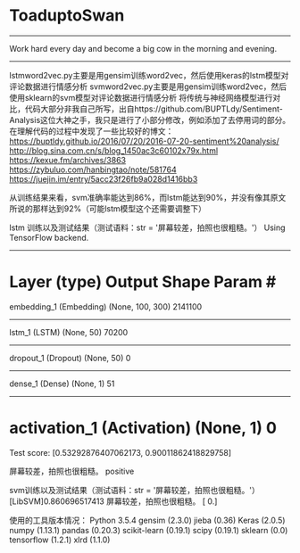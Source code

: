 # ToaduptoSwan
**********************************************************************************************************************
Work hard every day and become a big cow in the morning and evening.
**********************************************************************************************************************

lstmword2vec.py主要是用gensim训练word2vec，然后使用keras的lstm模型对评论数据进行情感分析
svmword2vec.py主要是用gensim训练word2vec，然后使用sklearn的svm模型对评论数据进行情感分析
将传统与神经网络模型进行对比，代码大部分非我自己所写，出自https://github.com/BUPTLdy/Sentiment-Analysis这位大神之手，我只是进行了小部分修改，例如添加了去停用词的部分。
在理解代码的过程中发现了一些比较好的博文：
https://buptldy.github.io/2016/07/20/2016-07-20-sentiment%20analysis/
http://blog.sina.com.cn/s/blog_1450ac3c60102x79x.html
https://kexue.fm/archives/3863
https://zybuluo.com/hanbingtao/note/581764
https://juejin.im/entry/5acc23f26fb9a028d1416bb3

从训练结果来看，svm准确率能达到86%，而lstm能达到90%，并没有像其原文所说的那样达到92%（可能lstm模型这个还需要调整下）

lstm 训练以及测试结果（测试语料：str = '屏幕较差，拍照也很粗糙。'）
Using TensorFlow backend.

_________________________________________________________________
Layer (type)                 Output Shape              Param #   
=================================================================
embedding_1 (Embedding)      (None, 100, 300)          2141100   
_________________________________________________________________
lstm_1 (LSTM)                (None, 50)                70200     
_________________________________________________________________
dropout_1 (Dropout)          (None, 50)                0         
_________________________________________________________________
dense_1 (Dense)              (None, 1)                 51        
_________________________________________________________________
activation_1 (Activation)    (None, 1)                 0         
=================================================================

Test score: [0.53292876407062173, 0.90011862418829758]

屏幕较差，拍照也很粗糙。  positive



svm训练以及测试结果（测试语料：str = '屏幕较差，拍照也很粗糙。'）
[LibSVM]0.860696517413
屏幕较差，拍照也很粗糙。
[ 0.]


使用的工具版本情况：
Python 3.5.4
gensim (2.3.0)
jieba (0.36)
Keras (2.0.5)
numpy (1.13.1)
pandas (0.20.3)
scikit-learn (0.19.1)
scipy (0.19.1)
sklearn (0.0)
tensorflow (1.2.1)
xlrd (1.1.0)




